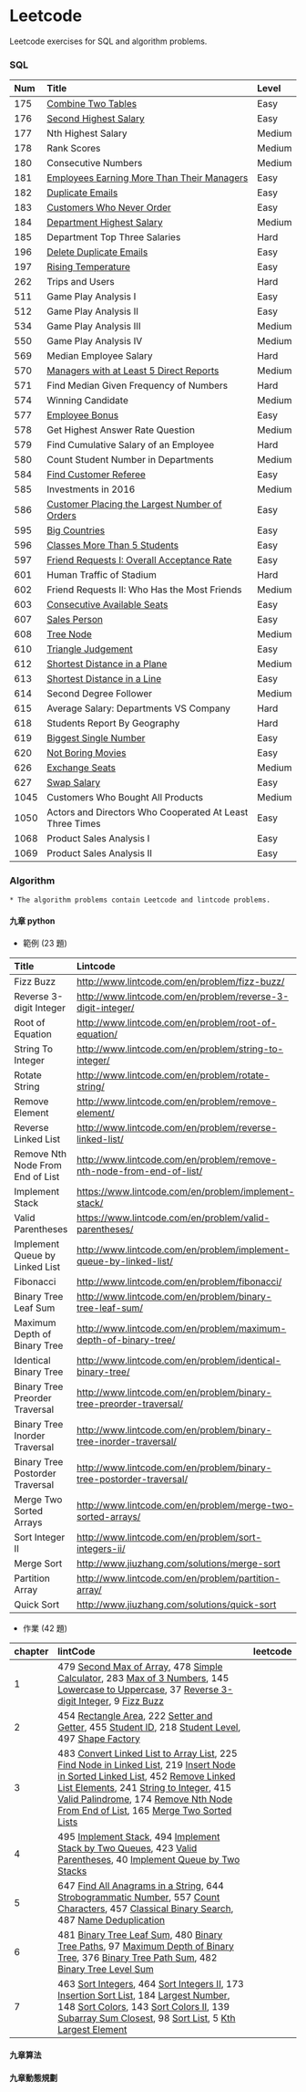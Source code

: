 # Leetcode
Leetcode exercises for SQL and algorithm problems.

### SQL

|Num|Title|Level|
|:---|:---|:---|
|175|[Combine Two Tables](SQL/175_Combine_Two_Tables.sql)|Easy|
|176|[Second Highest Salary](SQL/176_Second_Highest_Salary.sql)|Easy|
|177|Nth Highest Salary|Medium|
|178|Rank Scores|Medium|
|180|Consecutive Numbers|Medium|
|181|[Employees Earning More Than Their Managers](SQL/181_Employees_Earning_More_Than_Their_Managers.sql)|Easy|
|182|[Duplicate Emails](SQL/182_Duplicate_Emails.sql)|Easy|
|183|[Customers Who Never Order](SQL/183_Customers_Who_Never_Order.sql)|Easy|
|184|[Department Highest Salary](SQL/184_Department_Highest_Salary.sql)|Medium|
|185|Department Top Three Salaries|Hard|
|196|[Delete Duplicate Emails](SQL/196_Delete_Duplicate_Emails.sql)|Easy|
|197|[Rising Temperature](SQL/197_Rising_Temperature.sql)|Easy|
|262|Trips and Users|Hard|
|511|Game Play Analysis I|Easy|
|512|Game Play Analysis II|Easy|
|534|Game Play Analysis III|Medium|
|550|Game Play Analysis IV|Medium|
|569|Median Employee Salary|Hard|
|570|[Managers with at Least 5 Direct Reports](SQL/570_Managers_with_at_Least_5_Direct_Reports.sql)|Medium|
|571|Find Median Given Frequency of Numbers|Hard|
|574|Winning Candidate|Medium|
|577|[Employee Bonus](SQL/577_Employee_Bonus.sql)|Easy|
|578|Get Highest Answer Rate Question|Medium|
|579|Find Cumulative Salary of an Employee|Hard|
|580|Count Student Number in Departments|Medium|
|584|[Find Customer Referee](SQL/584_Find_Customer_Referee.sql)|Easy|
|585|Investments in 2016|Medium|
|586|[Customer Placing the Largest Number of Orders](SQL/586_Customer_Placing_the_Largest_Number_of_Orders.sql)|Easy|
|595|[Big Countries](SQL/595_Big_Countries.sql)|Easy|
|596|[Classes More Than 5 Students](SQL/596_Classes_More_Than_5_Students.sql)|Easy|
|597|[Friend Requests I: Overall Acceptance Rate](SQL/597_Friend_Requests_I_Overall_Acceptance_Rate.sql)|Easy|
|601|Human Traffic of Stadium|Hard|
|602|Friend Requests II: Who Has the Most Friends|Medium|
|603|[Consecutive Available Seats](SQL/603_Consecutive_Available_Seats.sql)|Easy|
|607|[Sales Person](SQL/607_Sales_Person.sql)|Easy|
|608|[Tree Node](SQL/608_Tree_Node.sql)|Medium|
|610|[Triangle Judgement](SQL/610_Triangle_Judgement.sql)|Easy|
|612|[Shortest Distance in a Plane](SQL/612_Shortest_Distance_in_a_Plane.sql)|Medium|
|613|[Shortest Distance in a Line](SQL/613_Shortest_Distance_in_a_Line.sql)|Easy|
|614|Second Degree Follower|Medium|
|615|Average Salary: Departments VS Company|Hard|
|618|Students Report By Geography|Hard|
|619|[Biggest Single Number](SQL/619_Biggest_Single_Number.sql)|Easy|
|620|[Not Boring Movies](SQL/620_Not_Boring_Movies.sql)|Easy|
|626|[Exchange Seats](SQL/626_Exchange_Seats.sql)|Medium|
|627|[Swap Salary](SQL/627_Swap_Salary.sql)|Easy|
|1045|Customers Who Bought All Products|Medium|
|1050|Actors and Directors Who Cooperated At Least Three Times|Easy|
|1068|Product Sales Analysis I|Easy|
|1069|Product Sales Analysis II|Easy|

### Algorithm
    * The algorithm problems contain Leetcode and lintcode problems.

#### 九章 python
* 範例 (23 題)

|Title|Lintcode|Leetcode|
|:---|:---|:---|
|Fizz Buzz|http://www.lintcode.com/en/problem/fizz-buzz/||
|Reverse 3-digit Integer|http://www.lintcode.com/en/problem/reverse-3-digit-integer/||
|Root of Equation|http://www.lintcode.com/en/problem/root-of-equation/||
|String To Integer|http://www.lintcode.com/en/problem/string-to-integer/||
|Rotate String|http://www.lintcode.com/en/problem/rotate-string/||
|Remove Element|http://www.lintcode.com/en/problem/remove-element/||
|Reverse Linked List|http://www.lintcode.com/en/problem/reverse-linked-list/||
|Remove Nth Node From End of List|http://www.lintcode.com/en/problem/remove-nth-node-from-end-of-list/||
|Implement Stack|https://www.lintcode.com/en/problem/implement-stack/||
|Valid Parentheses|https://www.lintcode.com/en/problem/valid-parentheses/||
|Implement Queue by Linked List|http://www.lintcode.com/en/problem/implement-queue-by-linked-list/||
|Fibonacci|http://www.lintcode.com/en/problem/fibonacci/||
|Binary Tree Leaf Sum|http://www.lintcode.com/en/problem/binary-tree-leaf-sum/||
|Maximum Depth of Binary Tree|http://www.lintcode.com/en/problem/maximum-depth-of-binary-tree/||
|Identical Binary Tree|http://www.lintcode.com/en/problem/identical-binary-tree/||
|Binary Tree Preorder Traversal|http://www.lintcode.com/en/problem/binary-tree-preorder-traversal/||
|Binary Tree Inorder Traversal|http://www.lintcode.com/en/problem/binary-tree-inorder-traversal/||
|Binary Tree Postorder Traversal|http://www.lintcode.com/en/problem/binary-tree-postorder-traversal/||
|Merge Two Sorted Arrays|http://www.lintcode.com/en/problem/merge-two-sorted-arrays/||
|Sort Integer II|http://www.lintcode.com/en/problem/sort-integers-ii/||
|Merge Sort|http://www.jiuzhang.com/solutions/merge-sort||
|Partition Array|http://www.lintcode.com/en/problem/partition-array/||
|Quick Sort|http://www.jiuzhang.com/solutions/quick-sort||

* 作業 (42 題)

|chapter|lintCode|leetcode|
|:---|:---|:---|
|1|479 [Second Max of Array](https://www.lintcode.com/problem/479/), 478 [Simple Calculator](https://www.lintcode.com/problem/478/), 283 [Max of 3 Numbers](https://www.lintcode.com/problem/283/), 145 [Lowercase to Uppercase](https://www.lintcode.com/problem/145/), 37 [Reverse 3-digit Integer](https://www.lintcode.com/problem/37/), 9 [Fizz Buzz](https://www.lintcode.com/problem/9/)||
|2|454 [Rectangle Area](https://www.lintcode.com/problem/454/), 222 [Setter and Getter](https://www.lintcode.com/problem/222/), 455 [Student ID](https://www.lintcode.com/problem/455/), 218 [Student Level](https://www.lintcode.com/problem/218/), 497 [Shape Factory](https://www.lintcode.com/problem/497/)||
|3|483 [Convert Linked List to Array List](https://www.lintcode.com/problem/483/), 225 [Find Node in Linked List](https://www.lintcode.com/problem/225/), 219 [Insert Node in Sorted Linked List](https://www.lintcode.com/problem/219/), 452 [Remove Linked List Elements](https://www.lintcode.com/problem/452/), 241 [String to Integer](https://www.lintcode.com/problem/241/), 415 [Valid Palindrome](https://www.lintcode.com/problem/415/), 174 [Remove Nth Node From End of List](https://www.lintcode.com/problem/174/), 165 [Merge Two Sorted Lists](https://www.lintcode.com/problem/165/)||
|4|495 [Implement Stack](https://www.lintcode.com/problem/495/), 494 [Implement Stack by Two Queues](https://www.lintcode.com/problem/494/), 423 [Valid Parentheses](https://www.lintcode.com/problem/423/), 40 [Implement Queue by Two Stacks](https://www.lintcode.com/problem/40/)||
|5|647 [Find All Anagrams in a String](https://www.lintcode.com/problem/647/), 644 [Strobogrammatic Number](https://www.lintcode.com/problem/644/), 557 [Count Characters](https://www.lintcode.com/problem/557/), 457 [Classical Binary Search](https://www.lintcode.com/problem/457/), 487 [Name Deduplication](https://www.lintcode.com/problem/487/)||
|6|481 [Binary Tree Leaf Sum](https://www.lintcode.com/problem/481/), 480 [Binary Tree Paths](https://www.lintcode.com/problem/480/), 97 [Maximum Depth of Binary Tree](https://www.lintcode.com/problem/97/), 376 [Binary Tree Path Sum](https://www.lintcode.com/problem/376/), 482 [Binary Tree Level Sum](https://www.lintcode.com/problem/482/)||
|7|463 [Sort Integers](https://www.lintcode.com/problem/463/), 464 [Sort Integers II](https://www.lintcode.com/problem/464/), 173 [Insertion Sort List](https://www.lintcode.com/problem/173/), 184 [Largest Number](https://www.lintcode.com/problem/184/), 148 [Sort Colors](https://www.lintcode.com/problem/148/), 143 [Sort Colors II](https://www.lintcode.com/problem/143/), 139 [Subarray Sum Closest](https://www.lintcode.com/problem/139/), 98 [Sort List](https://www.lintcode.com/problem/98/), 5 [Kth Largest Element](https://www.lintcode.com/problem/5/)||

#### 九章算法

#### 九章動態規劃

